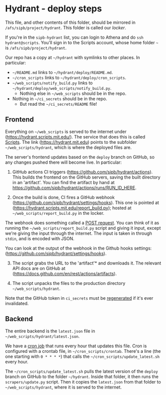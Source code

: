 # Hydrant - deploy steps

This file, and other contents of this folder, should be mirrored in `/afs/sipb/project/hydrant`. This folder is called our _locker_.

If you're in the `sipb-hydrant` list, you can login to Athena and do `ssh hydrant@scripts`. You'll sign in to the Scripts account, whose home folder `~` is `/afs/sipb/project/hydrant`.

Our repo has a copy at `~/hydrant` with symlinks to other places. In particular:

- `~/README.md` links to `~/hydrant/deploy/README.md`.
- `~/cron_scripts` links to `~/hydrant/deploy/cron_scripts`.
- `~/web_scripts/notify_build.py` links to `~/hydrant/deploy/web_scripts/notify_build.py`.
  - Nothing else in `~/web_scripts` should be in the repo.
- Nothing in `~/ci_secrets` should be in the repo.
  - But read the `~/ci_secrets/README` file!

## Frontend

Everything on `~/web_scripts` is served to the internet under (https://hydrant.scripts.mit.edu/). The service that does this is called [Scripts](https://scripts.mit.edu/). The link (https://hydrant.mit.edu) points to the subfolder `~/web_scripts/hydrant`, which is where the deployed files are.

The server's frontend updates based on the `deploy` branch on GitHub, so any changes pushed there will become live. In particular:

1. GitHub actions CI triggers (https://github.com/sipb/hydrant/actions). This builds the frontend on the GitHub servers, saving the built directory in an 'artifact'. You can find the artifact by hand at https://github.com/sipb/hydrant/actions/runs/RUN_ID_HERE.

2. Once the build is done, CI fires a GitHub webhook (https://github.com/sipb/hydrant/settings/hooks). This one is pointed at (https://hydrant.scripts.mit.edu/report_build.py); hosted at `~/web_scripts/report_build.py` in the locker.

The webhook does something called a [POST request](https://developer.mozilla.org/en-US/docs/Web/HTTP/Methods/POST). You can think of it as running the `~/web_scripts/report_build.py` script and giving it input, except we're giving the input through the internet. The input is taken in through `stdin`, and is encoded with JSON.

You can look at the output of the webhook in the Github hooks settings: (https://github.com/sipb/hydrant/settings/hooks).

3. The script grabs the URL to the 'artifact'\* and downloads it. The relevant API docs are on GitHub at (https://docs.github.com/en/rest/actions/artifacts).

4. The script unpacks the files to the production directory `~/web_scripts/hydrant`.

Note that the GitHub token in `ci_secrets` must be [regenerated](https://github.com/settings/personal-access-tokens/) if it's ever invalidated.

## Backend

The entire backend is the `latest.json` file in `~/web_scripts/hydrant/latest.json`.

We have a [cron job](https://en.wikipedia.org/wiki/Cron) that runs every hour that updates this file. Cron is configured with a crontab file, in `~/cron_scripts/crontab`. There's a line (the one starting with `0 * * * *`) that calls the `~/cron_scripts/update_latest.sh` every hour.

The `~/cron_scripts/update_latest.sh` pulls the latest version of the `deploy` branch on GitHub to the folder `~/hydrant`. Inside that folder, it then runs the `scrapers/update.py` script. Then it copies the `latest.json` from that folder to `~/web_scripts/hydrant`, where it is served to the internet.
